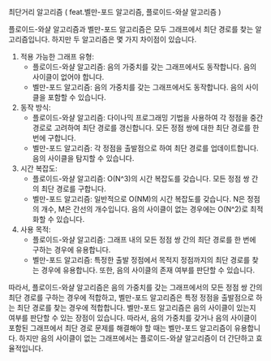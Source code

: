 최단거리 알고리즘 (  feat.벨만-포드 알고리즘, 플로이드-와샬 알고리즘 )



플로이드-와샬 알고리즘과 벨만-포드 알고리즘은 모두 그래프에서 최단 경로를 찾는 알고리즘입니다. 하지만 두 알고리즘은 몇 가지 차이점이 있습니다.

1. 적용 가능한 그래프 유형:
   - 플로이드-와샬 알고리즘: 음의 가중치를 갖는 그래프에서도 동작합니다. 음의 사이클이 없어야 합니다.
   - 벨만-포드 알고리즘: 음의 가중치를 갖는 그래프에서도 동작합니다. 음의 사이클을 포함할 수 있습니다.
2. 동작 방식:
   - 플로이드-와샬 알고리즘: 다이나믹 프로그래밍 기법을 사용하여 각 정점을 중간 경로로 고려하여 최단 경로를 갱신합니다. 모든 정점 쌍에 대한 최단 경로를 한 번에 구합니다.
   - 벨만-포드 알고리즘: 각 정점을 출발점으로 하여 최단 경로를 업데이트합니다. 음의 사이클을 탐지할 수 있습니다.
3. 시간 복잡도:
   - 플로이드-와샬 알고리즘: O(N^3)의 시간 복잡도를 갖습니다. 모든 정점 쌍 간의 최단 경로를 구합니다.
   - 벨만-포드 알고리즘: 일반적으로 O(NM)의 시간 복잡도를 갖습니다. N은 정점의 개수, M은 간선의 개수입니다. 음의 사이클이 없는 경우에는 O(N^2)로 최적화할 수 있습니다.
4. 사용 목적:
   - 플로이드-와샬 알고리즘: 그래프 내의 모든 정점 쌍 간의 최단 경로를 한 번에 구하는 경우에 유용합니다.
   - 벨만-포드 알고리즘: 특정한 출발 정점에서 목적지 정점까지의 최단 경로를 찾는 경우에 유용합니다. 또한, 음의 사이클의 존재 여부를 판단할 수 있습니다.

따라서, 플로이드-와샬 알고리즘은 음의 가중치를 갖는 그래프에서의 모든 정점 쌍 간의 최단 경로를 구하는 경우에 적합하고, 벨만-포드 알고리즘은 특정 정점을 출발점으로 하는 최단 경로를 찾는 경우에 적합합니다. 벨만-포드 알고리즘은 음의 사이클이 있는지 여부를 판단할 수 있는 장점이 있습니다. 따라서, 음의 가중치를 갖거나 음의 사이클이 포함된 그래프에서 최단 경로 문제를 해결해야 할 때는 벨만-포드 알고리즘이 유용합니다. 하지만 음의 사이클이 없는 그래프에서는 플로이드-와샬 알고리즘이 더 간단하고 효율적입니다.